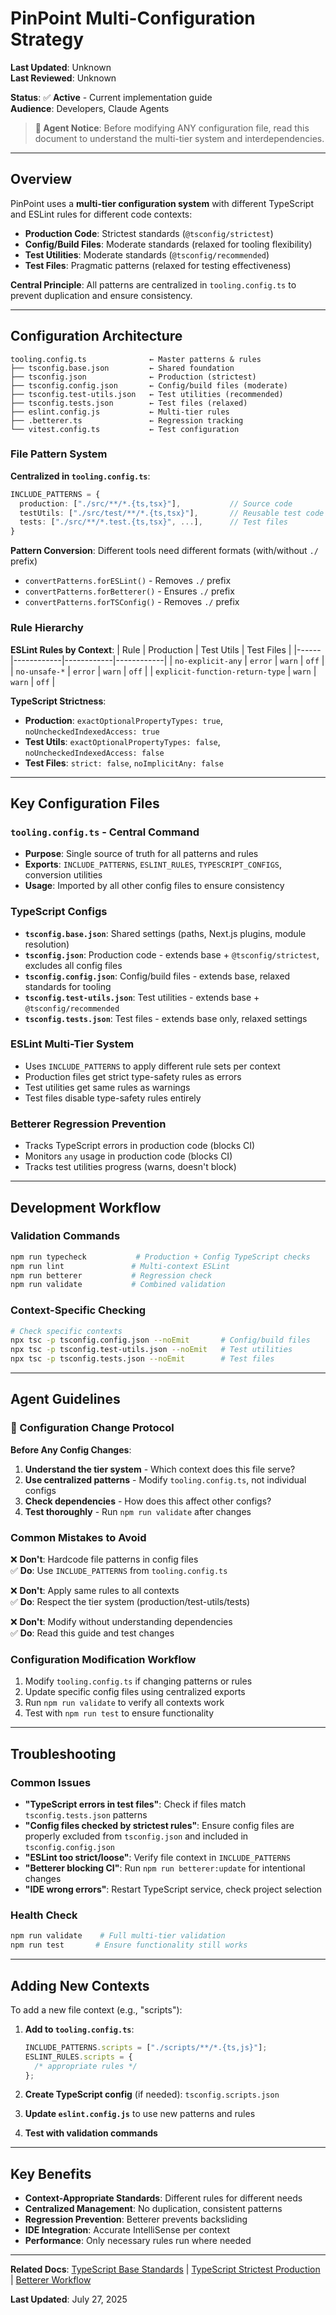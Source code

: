 # PinPoint Multi-Configuration Strategy

**Last Updated**: Unknown  
**Last Reviewed**: Unknown  

**Status**: ✅ **Active** - Current implementation guide  
**Audience**: Developers, Claude Agents

> **🤖 Agent Notice**: Before modifying ANY configuration file, read this document to understand the multi-tier system and interdependencies.

---

## Overview

PinPoint uses a **multi-tier configuration system** with different TypeScript and ESLint rules for different code contexts:

- **Production Code**: Strictest standards (`@tsconfig/strictest`)
- **Config/Build Files**: Moderate standards (relaxed for tooling flexibility)
- **Test Utilities**: Moderate standards (`@tsconfig/recommended`)
- **Test Files**: Pragmatic patterns (relaxed for testing effectiveness)

**Central Principle**: All patterns are centralized in `tooling.config.ts` to prevent duplication and ensure consistency.

---

## Configuration Architecture

```
tooling.config.ts              ← Master patterns & rules
├── tsconfig.base.json         ← Shared foundation
├── tsconfig.json              ← Production (strictest)
├── tsconfig.config.json       ← Config/build files (moderate)
├── tsconfig.test-utils.json   ← Test utilities (recommended)
├── tsconfig.tests.json        ← Test files (relaxed)
├── eslint.config.js           ← Multi-tier rules
├── .betterer.ts               ← Regression tracking
└── vitest.config.ts           ← Test configuration
```

### File Pattern System

**Centralized in `tooling.config.ts`**:

```typescript
INCLUDE_PATTERNS = {
  production: ["./src/**/*.{ts,tsx}"],           // Source code
  testUtils: ["./src/test/**/*.{ts,tsx}"],       // Reusable test code
  tests: ["./src/**/*.test.{ts,tsx}", ...],      // Test files
}
```

**Pattern Conversion**: Different tools need different formats (with/without `./` prefix)

- `convertPatterns.forESLint()` - Removes `./` prefix
- `convertPatterns.forBetterer()` - Ensures `./` prefix
- `convertPatterns.forTSConfig()` - Removes `./` prefix

### Rule Hierarchy

**ESLint Rules by Context**:
| Rule | Production | Test Utils | Test Files |
|------|------------|------------|------------|
| `no-explicit-any` | `error` | `warn` | `off` |
| `no-unsafe-*` | `error` | `warn` | `off` |
| `explicit-function-return-type` | `warn` | `warn` | `off` |

**TypeScript Strictness**:

- **Production**: `exactOptionalPropertyTypes: true`, `noUncheckedIndexedAccess: true`
- **Test Utils**: `exactOptionalPropertyTypes: false`, `noUncheckedIndexedAccess: false`
- **Test Files**: `strict: false`, `noImplicitAny: false`

---

## Key Configuration Files

### `tooling.config.ts` - Central Command

- **Purpose**: Single source of truth for all patterns and rules
- **Exports**: `INCLUDE_PATTERNS`, `ESLINT_RULES`, `TYPESCRIPT_CONFIGS`, conversion utilities
- **Usage**: Imported by all other config files to ensure consistency

### TypeScript Configs

- **`tsconfig.base.json`**: Shared settings (paths, Next.js plugins, module resolution)
- **`tsconfig.json`**: Production code - extends base + `@tsconfig/strictest`, excludes all config files
- **`tsconfig.config.json`**: Config/build files - extends base, relaxed standards for tooling
- **`tsconfig.test-utils.json`**: Test utilities - extends base + `@tsconfig/recommended`
- **`tsconfig.tests.json`**: Test files - extends base only, relaxed settings

### ESLint Multi-Tier System

- Uses `INCLUDE_PATTERNS` to apply different rule sets per context
- Production files get strict type-safety rules as errors
- Test utilities get same rules as warnings
- Test files disable type-safety rules entirely

### Betterer Regression Prevention

- Tracks TypeScript errors in production code (blocks CI)
- Monitors `any` usage in production code (blocks CI)
- Tracks test utilities progress (warns, doesn't block)

---

## Development Workflow

### Validation Commands

```bash
npm run typecheck           # Production + Config TypeScript checks
npm run lint               # Multi-context ESLint
npm run betterer           # Regression check
npm run validate           # Combined validation
```

### Context-Specific Checking

```bash
# Check specific contexts
npx tsc -p tsconfig.config.json --noEmit       # Config/build files
npx tsc -p tsconfig.test-utils.json --noEmit   # Test utilities
npx tsc -p tsconfig.tests.json --noEmit        # Test files
```

---

## Agent Guidelines

### 🤖 Configuration Change Protocol

**Before Any Config Changes**:

1. **Understand the tier system** - Which context does this file serve?
2. **Use centralized patterns** - Modify `tooling.config.ts`, not individual configs
3. **Check dependencies** - How does this affect other configs?
4. **Test thoroughly** - Run `npm run validate` after changes

### Common Mistakes to Avoid

❌ **Don't**: Hardcode file patterns in config files  
✅ **Do**: Use `INCLUDE_PATTERNS` from `tooling.config.ts`

❌ **Don't**: Apply same rules to all contexts  
✅ **Do**: Respect the tier system (production/test-utils/tests)

❌ **Don't**: Modify without understanding dependencies  
✅ **Do**: Read this guide and test changes

### Configuration Modification Workflow

1. Modify `tooling.config.ts` if changing patterns or rules
2. Update specific config files using centralized exports
3. Run `npm run validate` to verify all contexts work
4. Test with `npm run test` to ensure functionality

---

## Troubleshooting

### Common Issues

- **"TypeScript errors in test files"**: Check if files match `tsconfig.tests.json` patterns
- **"Config files checked by strictest rules"**: Ensure config files are properly excluded from `tsconfig.json` and included in `tsconfig.config.json`
- **"ESLint too strict/loose"**: Verify file context in `INCLUDE_PATTERNS`
- **"Betterer blocking CI"**: Run `npm run betterer:update` for intentional changes
- **"IDE wrong errors"**: Restart TypeScript service, check project selection

### Health Check

```bash
npm run validate    # Full multi-tier validation
npm run test       # Ensure functionality still works
```

---

## Adding New Contexts

To add a new file context (e.g., "scripts"):

1. **Add to `tooling.config.ts`**:

   ```typescript
   INCLUDE_PATTERNS.scripts = ["./scripts/**/*.{ts,js}"];
   ESLINT_RULES.scripts = {
     /* appropriate rules */
   };
   ```

2. **Create TypeScript config** (if needed): `tsconfig.scripts.json`

3. **Update `eslint.config.js`** to use new patterns and rules

4. **Test with validation commands**

---

## Key Benefits

- **Context-Appropriate Standards**: Different rules for different needs
- **Centralized Management**: No duplication, consistent patterns
- **Regression Prevention**: Betterer prevents backsliding
- **IDE Integration**: Accurate IntelliSense per context
- **Performance**: Only necessary rules run where needed

---

**Related Docs**: [TypeScript Base Standards](../developer-guides/typescript-base-standards.md) | [TypeScript Strictest Production](../developer-guides/typescript-strictest-production.md) | [Betterer Workflow](../developer-guides/betterer-workflow.md)

**Last Updated**: July 27, 2025
